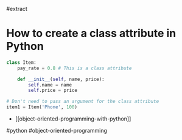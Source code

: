 #extract

# How to create a class attribute in Python

```python
class Item:
    pay_rate = 0.8 # This is a class attribute

    def __init__(self, name, price):
        self.name = name
        self.price = price

# Don't need to pass an argument for the class attribute
item1 = Item('Phone', 100)
```

- [[object-oriented-programming-with-python]]

#python
#object-oriented-programming
